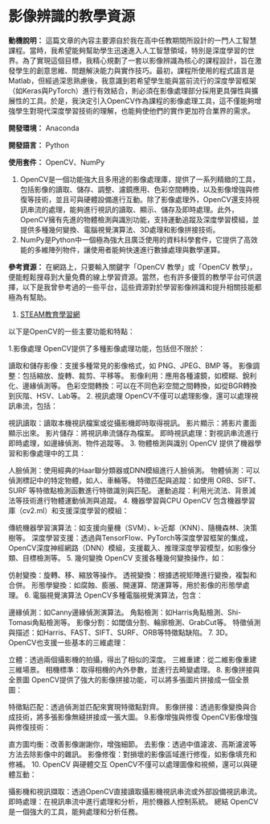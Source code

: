 # 影像辨識的教學資源

**動機說明：** 這篇文章的內容主要源自於我在高中任教期間所設計的一門人工智慧課程。當時，我希望能夠幫助學生迅速進入人工智慧領域，特別是深度學習的世界。為了實現這個目標，我精心規劃了一套以影像辨識為核心的課程設計，旨在激發學生的創意思維、問題解決能力與實作技巧。最初，課程所使用的程式語言是Matlab，但經過深思熟慮後，我意識到若希望學生能與當前流行的深度學習框架（如Keras與PyTorch）進行有效結合，則必須在影像處理部分採用更具彈性與擴展性的工具。於是，我決定引入OpenCV作為課程的影像處理工具，這不僅能夠增強學生對現代深度學習技術的理解，也能夠使他們的實作更加符合業界的需求。

**開發環境：** Anaconda

**開發語言：** Python

**使用套件：** OpenCV、NumPy
1. OpenCV是一個功能強大且多用途的影像處理庫，提供了一系列精緻的工具，包括影像的讀取、儲存、調整、濾鏡應用、色彩空間轉換，以及影像增強與修復等技術，並且可與硬體設備進行互動。除了影像處理外，OpenCV還支持視訊串流的處理，能夠進行視訊的讀取、顯示、儲存及即時處理。此外，OpenCV擁有先進的物體檢測與識別功能，支持運動追蹤及深度學習模組，並提供多種幾何變換、電腦視覺演算法、3D處理和影像拼接技術。
2. NumPy是Python中一個極為強大且廣泛使用的資料科學套件，它提供了高效能的多維陣列物件，讓使用者能夠快速進行數據處理與數學運算。

**參考資源：** 在網路上，只要輸入關鍵字「OpenCV 教學」或「OpenCV 教學」，便能輕鬆搜尋到大量免費的線上學習資源。當然，也有許多優質的教學平台可供選擇，以下是我曾參考過的一些平台，這些資源對於學習影像辨識和提升相關技能都極為有幫助。
1. [STEAM教育學習網](https://steam.oxxostudio.tw/category/python/ai/opencv-index.html)




以下是OpenCV的一些主要功能和特點：

1.影像處理
OpenCV提供了多種影像處理功能，包括但不限於：

讀取和儲存影像：支援多種常見的影像格式，如 PNG、JPEG、BMP 等。
影像調整：包括縮放、旋轉、裁剪、平移等。
影像利用：應用各種濾鏡，如模糊、銳利化、邊緣偵測等。
色彩空間轉換：可以在不同色彩空間之間轉換，如從BGR轉換到灰階、HSV、Lab等。
2. 視訊處理
OpenCV不僅可以處理影像，還可以處理視訊串流，包括：

視訊讀取：讀取本機視訊檔案或從攝影機即時取得視訊。
影片顯示：將影片畫面顯示出來。
影片儲存：將視訊串流儲存為檔案。
即時視訊處理：對視訊串流進行即時處理，如邊緣偵測、物件追蹤等。
3. 物體檢測與識別
OpenCV 提供了機器學習和影像處理中的工具：

人臉偵測：使用經典的Haar聯分類器或DNN模組進行人臉偵測。
物體偵測：可以偵測標記中的特定物體，如人、車輛等。
特徵匹配與追蹤：如使用 ORB、SIFT、SURF 等特徵點檢測函數進行特徵識別與匹配。
運動追蹤：利用光流法、背景減法等技術進行物體運動偵測與追蹤。
4. 機器學習與CPU
OpenCV 包含機器學習庫（cv2.ml）和支援深度學習的模組：

傳統機器學習演算法：如支援向量機（SVM）、k-近鄰（KNN）、隨機森林、決策樹等。
深度學習支援：透過與TensorFlow、PyTorch等深度學習框架的集成，OpenCV深度神經網路（DNN）模組，支援載入、推理深度學習模型，如影像分類、目標檢測等。
5. 幾何變換
OpenCV 支援各種幾何變換操作，如：

仿射變換：旋轉、移、縮放等操作。
透視變換：根據透視矩陣進行變換，複製和合併。
形態學變換：如腐蝕、膨脹、開運算、閉運算等，用於影像的形態學處理。
6. 電腦視覺演算法
OpenCV多種電腦視覺演算法，包含：

邊緣偵測：如Canny邊緣偵測演算法。
角點檢測：如Harris角點檢測、Shi-Tomasi角點檢測等。
影像分割：如閾值分割、輪廓檢測、GrabCut等。
特徵偵測與描述：如Harris、FAST、SIFT、SURF、ORB等特徵點缺陷。
7. 3D。
OpenCV也支援一些基本的三維處理：

立體：透過兩個攝影機的拍攝，得出了相似的深度。
三維重建：從二維影像重建三維場景。
相機標準：取得相機的內外參數，並進行去畸變處理。
8. 影像拼接與全景圖
OpenCV提供了強大的影像拼接功能，可以將多張圖片拼接成一個全景圖：

特徵點匹配：透過偵測並匹配來實現特徵點對齊。
影像拼接：透過影像變換與合成技術，將多張影像無縫拼接成一張大圖。
9.影像增強與修復
OpenCV影像增強與修復技術：

直方圖均衡：改善影像謝謝你，增強細節。
去影像：透過中值濾波、高斯濾波等方法去除影像中的雜訊。
影像修復：對損壞的影像區域進行修復，如影像填充和修補。
10. OpenCV 與硬體交互
OpenCV不僅可以處理圖像和視頻，還可以與硬體互動：

攝影機和視訊擷取：透過OpenCV直接讀取攝影機視訊串流或外部設備視訊串流。
即時處理：在視訊串流中進行處理和分析，用於機器人控制系統。
總結
OpenCV 是一個強大的工具，能夠處理和分析任務。
